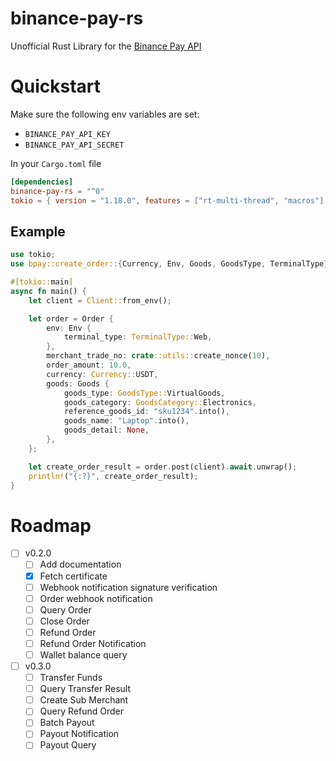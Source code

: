 # binance-pay-rs

Unofficial Rust Library for the [Binance Pay API](https://developers.binance.com/docs/binance-pay/introduction)


# Quickstart

Make sure the following env variables are set:
  - `BINANCE_PAY_API_KEY`
  - `BINANCE_PAY_API_SECRET`
  

In your `Cargo.toml` file
```toml
[dependencies]
binance-pay-rs = "^0"
tokio = { version = "1.18.0", features = ["rt-multi-thread", "macros"] }
```

## Example 

```rs
use tokio;
use bpay::create_order::{Currency, Env, Goods, GoodsType, TerminalType};

#[tokio::main]
async fn main() {
    let client = Client::from_env();

    let order = Order {
        env: Env {
            terminal_type: TerminalType::Web,
        },
        merchant_trade_no: crate::utils::create_nonce(10),
        order_amount: 10.0,
        currency: Currency::USDT,
        goods: Goods {
            goods_type: GoodsType::VirtualGoods,
            goods_category: GoodsCategory::Electronics,
            reference_goods_id: "sku1234".into(),
            goods_name: "Laptop".into(),
            goods_detail: None,
        },
    };

    let create_order_result = order.post(client).await.unwrap();
    println!("{:?}", create_order_result);
}
```
# Roadmap

- [ ] v0.2.0
    - [ ] Add documentation
    - [x] Fetch certificate
    - [ ] Webhook notification signature verification
    - [ ] Order webhook notification
    - [ ] Query Order 
    - [ ] Close Order 
    - [ ] Refund Order
    - [ ] Refund Order Notification 
    - [ ] Wallet balance query 

- [ ] v0.3.0
    - [ ] Transfer Funds 
    - [ ] Query Transfer Result
    - [ ] Create Sub Merchant
    - [ ] Query Refund Order
    - [ ] Batch Payout
    - [ ] Payout Notification
    - [ ] Payout Query 
